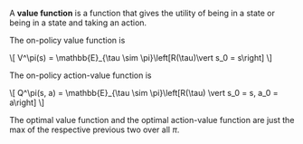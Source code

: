 A **value function** is a function that gives the utility of being in a state or being in a state and taking an action.

The on-policy value function is

\\[
V^\pi(s) = \mathbb{E}_{\tau \sim \pi}\left\[R(\tau)\vert s_0 = s\right\]
\\]

The on-policy action-value function is 

\\[
Q^\pi(s, a) = \mathbb{E}_{\tau \sim \pi}\left[R(\tau) \vert s_0 = s, a_0 = a\right]
\\]

The optimal value function and the optimal action-value function are just the max of the respective previous two over all $\pi$.